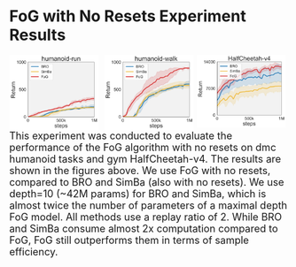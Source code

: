 # FoG with No Resets Experiment Results
<p>
  <img src="./humanoid-run.png" alt="humanoid-run" style="width:32%; float:left; margin-right:1%;">
  <img src="./humanoid-walk.png" alt="humanoid-walk" style="width:32%; float:left; margin-left:1%;">
  <img src="./HalfCheetah-v4.png" alt="HalfCheetah-v4" style="width:32%; float:left; margin-left:1%;">
</p>
<p style="clear:both; font-size:18px; margin-top:20px;">
  This experiment was conducted to evaluate the performance of the FoG algorithm with no resets on dmc humanoid tasks and gym HalfCheetah-v4. The results are shown in the figures above. We use FoG with no resets, compared to BRO and SimBa (also with no resets). We use depth=10 (~42M params) for BRO and SimBa, which is almost twice the number of parameters of a maximal depth FoG model. All methods use a replay ratio of 2. While BRO and SimBa consume almost 2x computation compared to FoG, FoG still outperforms them in terms of sample efficiency. 
</p>